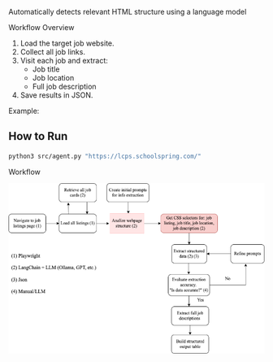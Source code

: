 

Automatically detects relevant HTML structure using a language model

Workflow Overview

1. Load the target job website.
2. Collect all job links.
3. Visit each job and extract:
   - Job title
   - Job location
   - Full job description
4. Save results in JSON.

Example:

## How to Run

```bash
python3 src/agent.py "https://lcps.schoolspring.com/"
```


Workflow

![Job Scraping Workflow](src/flowchart.png)
